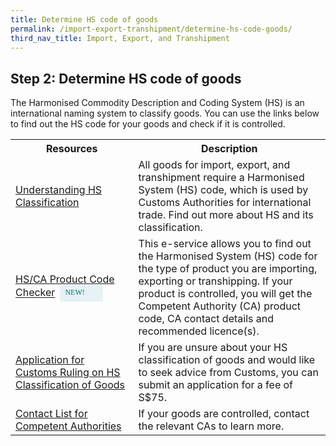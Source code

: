 ```yaml
---
title: Determine HS code of goods
permalink: /import-export-transhipment/determine-hs-code-goods/
third_nav_title: Import, Export, and Transhipment
---
```


## Step 2: Determine HS code of goods

The Harmonised Commodity Description and Coding System (HS) is an international naming system to classify goods. You can use the links below to find out the HS code for your goods and check if it is controlled.

<table>
    <tr>
    <th style='width: 39%;'><b>Resources</b></th>
    <th style='width: auto;'><b>Description</b></th>
    </tr>
    <tr>
    <td><a href='https://www.customs.gov.sg/businesses/harmonised-system-classification-of-goods/understanding-hs-classification/' target='_blank'>Understanding HS Classification</a></td>
    <td>All goods for import, export, and transhipment require a Harmonised System (HS) code, which is used by Customs Authorities for international trade. Find out more about HS and its classification.
    </td>
    </tr>
    <tr>
    <td><a href='https://hscodechecker.gobusiness.gov.sg/' target='_blank'>HS/CA Product Code Checker</a><span style="background: #E6F2F3; border-radius: 3px; width: 53px; height: 22px; padding: 2px 8px; font-family: hknova-bold; font-size: 12px; line-height: 18px; color: #02737D; display: inline-block; vertical-align: middle; margin-left: 8px;"> NEW!</span></td>
    <td>This e-service allows you to find out the Harmonised System (HS) code for the type of product you are importing, exporting or transhipping. If your product is controlled, you will get the Competent Authority (CA) product code, CA contact details and recommended licence(s).
    </td>
    </tr>
    <tr>
    <td><a href='https://go.gov.sg/customsruling' target='_blank'>Application for Customs Ruling on HS Classification of Goods</a></td>
    <td>If you are unsure about your HS classification of goods and would like to seek advice from Customs, you can submit an application for a fee of S$75.
    </td>
    </tr>
    <tr>
    <td><a href='https://www.tradenet.gov.sg/tradenet/portlets/search/searchHSCA/searchInitHSCA.do' target='_blank'>Contact List for Competent Authorities</a></td>
    <td>If your goods are controlled, contact the relevant CAs to learn more.
    </td>
    </tr>
</table>

<script src="/jquery/jquery.min.js"></script>
<script src="/jquery/bp-menu-new-tab.js"></script>
